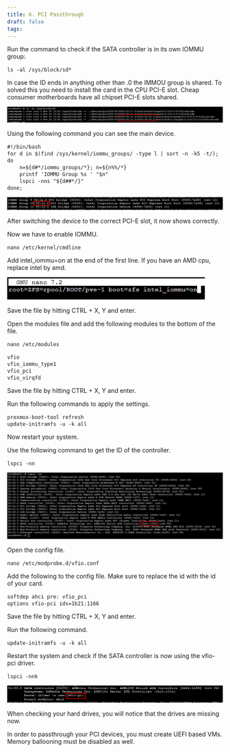 ```yaml
---
title: 6. PCI Passthrough
draft: false
tags:
---
```

Run the command to check if the SATA controller is in its own IOMMU group:

```
ls -al /sys/block/sd*
```

In case the ID ends in anything other than .0 the IMMOU group is shared. To solved this you need to install the card in the CPU PCI-E slot. Cheap consumer motherboards have all chipset PCI-E slots shared.

![](proxmox_pci_iommu_group.png)

Using the following command you can see the main device.

```
#!/bin/bash
for d in $(find /sys/kernel/iommu_groups/ -type l | sort -n -k5 -t/); do 
    n=${d#*/iommu_groups/*}; n=${n%%/*}
    printf 'IOMMU Group %s ' "$n"
    lspci -nns "${d##*/}"
done;
```

![](proxmox_pci_iommu_shared_2.png)

After switching the device to the correct PCI-E slot, it now shows correctly.

Now we have to enable IOMMU.

```
nano /etc/kernel/cmdline
```

Add intel_iommu=on at the end of the first line. If you have an AMD cpu, replace intel by amd.

![](proxmox_pci_iommu_enable.png)

Save the file by hitting CTRL + X, Y and enter.

Open the modules file and add the following modules to the bottom of the file.

```
nano /etc/modules
```

```
vfio
vfio_iommu_type1
vfio_pci
vfio_virqfd
```

Save the file by hitting CTRL + X, Y and enter.

Run the following commands to apply the settings.

```
proxmox-boot-tool refresh
update-initramfs -u -k all
```

Now restart your system. 

Use the following command to get the ID of the controller.

```
lspci -nn
```

![](proxmox_pci_exclude.png)

Open the config file.

```
nano /etc/modprobe.d/vfio.conf
```

Add the following to the config file. Make sure to replace the id with the id of your card.

```
softdep ahci pre: vfio_pci
options vfio-pci ids=1b21:1166
```

Save the file by hitting CTRL + X, Y and enter.

Run the following command.

```
update-initramfs -u -k all
```

Restart the system and check if the SATA controller is now using the vfio-pci driver.

```
lspci -nnk
```

![](proxmox_pci_exclude_check.png)

When checking your hard drives, you will notice that the drives are missing now.

In order to passthrough your PCI devices, you must create UEFI based VMs.
Memory ballooning must be disabled as well.